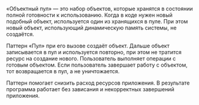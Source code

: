 «Объектный пул» — это набор объектов, которые хранятся в состоянии полной готовности к использованию. Когда в коде нужен новый подобный объект, используется один из хранящихся в пуле. При этом новый объект, использующий динамическую память системы, не создаётся.

Паттерн «Пул» при его вызове создаёт объект. Дальше объект записывается в пул и используется повторно, при этом не тратится ресурс на создание нового. Пользователь выполняет операции с готовым объектом. Если пользователь завершает работу с объектом, тот возвращается в пул, а не уничтожается.

Паттерн помогает снизить расход ресурсов приложения. В результате программа работает без зависания и некорректных завершений приложения.